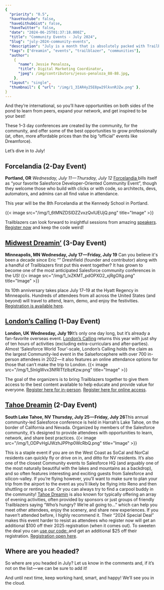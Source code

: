 ```yaml
---
{
  "priority": "0.5",
  "haveYoutube": false,
  "haveGithubGist": false,
  "haveTwitter": false,
  "date": "2024-06-25T01:37:18.000Z",
  "title": "Community Events - July 2024",
  "Slug": "july-2024-community-events",
  "description": "July is a month that is absolutely packed with Trailblazer-led events!",
  "tags": ["dreamin", "events", "trailblazer", "communities"],
  "author":
    {
      "name": Jessie Penaloza,
      "title": Digital Marketing Coordinator,
      "jpeg": /img/contributors/jesus-penaloza_88-88.jpg,
    },
  "layout": "single",
  "thumbnail": { "url": "/img/1_3IAR4y25E8pw29lkvnRJZw.png" },
}
---
```


And they’re international, so you’ll have opportunities on both sides of the pond to learn from peers, expand your network, and get inspired to be your best!

These 1–3 day conferences are created by the community, for the community, and offer some of the best opportunities to grow professionally (at, often, more affordable prices than the big “official” events like Dreamforce).

Let’s dive in to July!

## Forcelandia (2-Day Event)

**Portland, OR**
_Wednesday, July 11 — Thursday, July 12_
[Forcelandia ](https://quickto.click/Forcelandia) bills itself as “your favorite Salesforce Developer-Oriented Community Event”, though they welcome those who build with clicks or with code, so architects, devs, automators, and admins can all find value in attendance.

This year will be the 8th Forcelandia at the Kennedy School in Portland.

{{< image src="/img/1_6tMNZDSIDZZvxzQvlUEUjQ.png" title="Image" >}}

Trailblazers can look forward to insightful sessions from amazing [speakers](https://more.forcelandia.com/speakers).
[Register now](https://quickto.click/ForcelandiaReg) and keep the code weird!

## [Midwest Dreamin’](https://quickto.click/MWDreamin) (3-Day Event)

**Minneapolis, MN**
**Wednesday, July 17 — Friday, July 19** Can you believe it&#39;s been a decade since Eric “[](https://quickto.click/theDresh)” Dreshfield (founder and contributor) along with a handful of Trailblazers first put this event together? It has grown to become one of the most anticipated Salesforce community conferences in the US!
{{< image src="/img/1_lxZKMT_pdOPXO2_xjRgOXg.png" title="Image" >}}

Its 10th anniversary takes place July 17–19 at the Hyatt Regency in Minneapolis. Hundreds of attendees from all across the United States (and beyond) will travel to attend, learn, demo, and enjoy the festivities.
[Registration is available here](https://quickto.click/MWDReg).

## [London’s Calling](https://quickto.click/LondonsCalling) (1-Day Event)

**London, UK**
**Wednesday, July 19**It’s only one day long, but it’s already a fan-favorite overseas event. [London’s Calling](https://quickto.click/LondonsCalling) returns this year with just shy of ten hours of activities (excluding extra-curriculars and after-parties).
Almost ‘Salesforce World Tour’-scale, London’s Calling holds the claim as the largest Community-led event in the Salseforcephere with over 700 in-person attendees in 2022 — it also features an online attendance options for those that can’t make the trip to London.
{{< image src="/img/1_5lnIgWvx3NfRlTfzlbzKzw.png" title="Image" >}}

The goal of the organizers is to bring Trailblazers together to give them access to the best content available to help educate and provide value for everyone.
[Register here for in-person](https://quickto.click/LCReg). [Register here for online access](https://quickto.click/LCRegOnline).

## [Tahoe Dreamin](https://quickto.click/TahoeDreamin) (2-Day Event)

**South Lake Tahoe, NV**
**Thursday, July 25 — Friday, July 26**This annual community-led Salesforce conference is held in Harrah’s Lake Tahoe, on the border of California and Nevada. Organized by members of the Salesforce community, it’s designed to provide attendees with opportunities to learn, network, and share best practices.
{{< image src="/img/1_ODPvHgIJWzhJPPhp0WcRbQ.png" title="Image" >}}

This is a staple event if you are on the West Coast as SoCal and NorCal residents can quickly fly or drive on in, and ditto for NV residents. It’s also one of the closest Community events to Salesforce HQ (and arguably one of the most naturally beautiful with the lakes and mountains as a backdrop), and so often features interesting and exciting guests from Salesforce and silicon-valley.
If you’re flying however, you’ll want to make sure to plan your trip from the airport to the event as you’ll likely be flying into Reno and then shuttling or renting a car. Or you can always try to find a carpool buddy in the community!
[Tahoe Dreamin](https://quickto.click/TahoeDreamin) is also known for typically offering an array of evening activities, often provided by sponsors or just groups of friendly Trailblazers saying “Who’s hungry? We’re all going to...” which can help you meet other attendees, enjoy the scenery, and share new experiences. If you haven’t attended before, I highly recommend it.
Their “2024 Special Deal” makes this event harder to resist as attendees who register now will get an additional $100 off their 2025 registration (when it comes out).
To sweeten the deal you can [use our code: ](https://quickto.click/TahoeReg) and get an additional $25 off their registration.
[Registration open here](https://quickto.click/TahoeReg).

## Where are you headed?

So where are you headed in July? Let us know in the comments and, if it’s not on the list — we can be sure to add it!

And until next time, keep working hard, smart, and happy! We’ll see you in the cloud.
